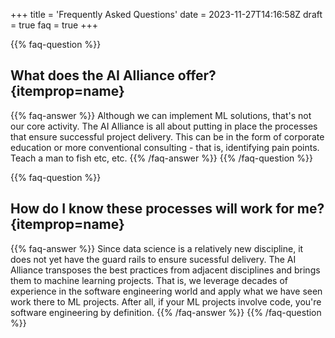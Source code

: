 +++
title = 'Frequently Asked Questions'
date = 2023-11-27T14:16:58Z
draft = true
faq = true
+++

{{% faq-question %}}
## What does the AI Alliance offer? {itemprop=name}
{{% faq-answer %}}
Although we can implement ML solutions, that's not our core activity. 
The AI Alliance is all about putting in place the processes that ensure successful project delivery.
This can be in the form of corporate education or more conventional consulting - that is, identifying pain points. 
Teach a man to fish etc, etc.
{{% /faq-answer %}}
{{% /faq-question %}}


{{% faq-question %}}
## How do I know these processes will work for me? {itemprop=name}
{{% faq-answer %}}
Since data science is a relatively new discipline, it does not yet have the guard rails to ensure sucessful delivery. 
The AI Alliance transposes the best practices from adjacent disciplines and brings them to machine learning projects.
That is, we leverage decades of experience in the software engineering world and apply what we have seen work there to ML projects.
After all, if your ML projects involve code, you're software engineering by definition.
{{% /faq-answer %}}
{{% /faq-question %}}
